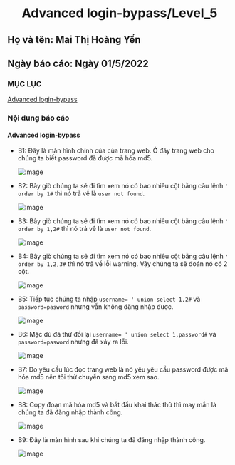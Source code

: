 # <div align="center"><p> Advanced login-bypass/Level_5</p></div>
 ## Họ và tên: Mai Thị Hoàng Yến
 ## Ngày báo cáo: Ngày 01/5/2022
 ### MỤC LỤC
   [Advanced login-bypass](#gioithieu)
   
### Nội dung báo cáo 
#### Advanced login-bypass <a name="gioithieu"></a>
- B1: Đây là màn hình chính của của trang web. Ở đây trang web cho chúng ta biết password đã được mã hóa md5.

  ![image](https://user-images.githubusercontent.com/101852647/166136389-343ad60b-153e-43c4-8de1-ebfb725ec92c.png)
  
- B2: Bây giờ chúng ta sẽ đi tìm xem nó có bao nhiêu cột bằng câu lệnh ` ' order by 1# ` thì nó trả về là `user not found`.

  ![image](https://user-images.githubusercontent.com/101852647/166136485-9db58848-ba60-4576-9c4b-bf2795d0db5e.png)

- B3: Bây giờ chúng ta sẽ đi tìm xem nó có bao nhiêu cột bằng câu lệnh ` ' order by 1,2# ` thì nó trả về là `user not found`.

  ![image](https://user-images.githubusercontent.com/101852647/166136521-070c85b8-dd27-40a9-9d12-3578dd4944e8.png)

- B4: Bây giờ chúng ta sẽ đi tìm xem nó có bao nhiêu cột bằng câu lệnh ` ' order by 1,2,3# ` thì nó trả về lỗi warning. Vậy chúng ta sẽ đoán nó có 2 cột.

  ![image](https://user-images.githubusercontent.com/101852647/166136550-bf046305-b762-4695-9c28-cde54d05e886.png)

- B5: Tiếp tục chúng ta nhập `username= ' union select 1,2#` và `password=pasword` nhưng vẫn không đăng nhập được. 

  ![image](https://user-images.githubusercontent.com/101852647/166136633-2c6f8153-0971-446a-9359-c48a8a4621b3.png)

- B6: Mặc dù đã thử đổi lại `username= ' union select 1,password#` và `password=pasword` nhưng đã xảy ra lỗi.

  ![image](https://user-images.githubusercontent.com/101852647/166136717-ae40bb53-b7fb-441a-80d2-c62c1c52f07a.png)
  
- B7: Do yêu cầu lúc đọc trang web là nó yêu yêu cầu password được mã hóa md5 nên tôi thử chuyển sang md5 xem sao.

  ![image](https://user-images.githubusercontent.com/101852647/166136738-c6d31c63-c524-46c9-85cd-fb494c6d65f2.png)

- B8: Copy đoạn mã hóa md5 và bắt đầu khai thác thử thì may mắn là chúng ta đã đăng nhập thành công.

  ![image](https://user-images.githubusercontent.com/101852647/166136777-4e027178-fb30-488a-a6c3-f50837e44e4e.png)
  
- B9: Đây là màn hình sau khi chúng ta đã đăng nhập thành công.

  ![image](https://user-images.githubusercontent.com/101852647/166136868-17e9def1-1338-4f75-a3b8-f53d18cba9d4.png)

